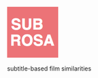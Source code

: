 ![#SUB ROSA](https://raw.githubusercontent.com/bbrause/subrosa/master/images/subrosa_logo.png "SUB ROSA")

subtitle-based film similarities
